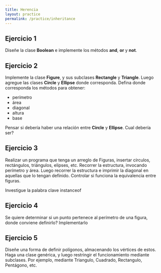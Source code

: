 ```yaml
---
title: Herencia
layout: practice
permalink: /practice/inheritance
---
```


## Ejercicio 1
Diseñe la clase **Boolean** e implemente los métodos **and**, **or** y **not**.

## Ejercicio 2
Implemente la clase **Figure**, y sus subclases **Rectangle** y **Triangle**. Luego agregue las
clases **Circle** y **Ellipse** donde corresponda. Defina donde corresponda los métodos para obtener: 
- perímetro
- área
- diagonal
- altura
- base 

Pensar si debería haber una relación entre **Circle** y **Ellipse**. Cual debería ser?

## Ejercicio 3
Realizar un programa que tenga un arreglo de Figuras, insertar círculos, rectángulos,
triángulos, elipses, etc. Recorrer la estructura, invocando perímetro y área. Luego recorrer la
estructura e imprimir la diagonal en aquellas que lo tengan definido. Controlar si funciona la
equivalencia entre figuras. 

Investigue la palabra clave instanceof

## Ejercicio 4
Se quiere determinar si un punto pertenece al perímetro de una figura, donde conviene definirlo? Implementarlo

## Ejercicio 5
Diseñe una forma de definir polígonos, almacenando los vértices de estos. Haga una
clase genérica, y luego restringir el funcionamiento mediante subclases. 
Por ejemplo, mediante Triangulo, Cuadrado, Rectangulo, Pentágono, etc.

